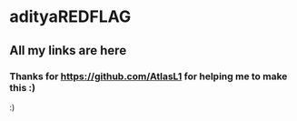 # adityaREDFLAG
## All my links are here
### Thanks for https://github.com/AtlasL1 for helping me to make this :)

:)
